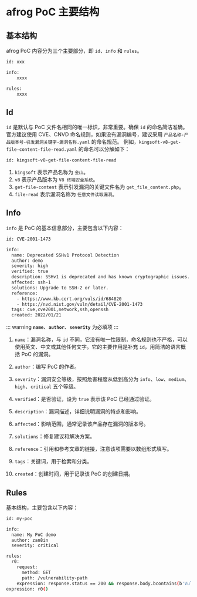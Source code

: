 # afrog PoC 主要结构

## 基本结构
afrog PoC 内容分为三个主要部分，即 `id`、`info` 和 `rules`。

```sh
id: xxx

info:
    xxxx

rules:
    xxxx
```

## Id
`id` 是默认与 PoC 文件名相同的唯一标识，非常重要。确保 `id` 的命名简洁准确。官方建议使用 CVE、CNVD 命名规则，如果没有漏洞编号，建议采用 `产品名称-产品版本号-引发漏洞关键字-漏洞名称.yaml` 的命名规范。
例如，`kingsoft-v8-get-file-content-file-read.yaml` 的命名可以分解如下：

```sh
id: kingsoft-v8-get-file-content-file-read
```

1. `kingsoft` 表示产品名称为 `金山`。
2. `v8` 表示产品版本为 `V8 终端安全系统`。
3. `get-file-content` 表示引发漏洞的关键文件名为 `get_file_content.php`。
4. `file-read` 表示漏洞名称为 `任意文件读取漏洞`。

## Info

`info` 是 PoC 的基本信息部分，主要包含以下内容：

```sh
id: CVE-2001-1473

info:
  name: Deprecated SSHv1 Protocol Detection
  author: demo
  severity: high
  verified: true
  description: SSHv1 is deprecated and has known cryptographic issues.
  affected: ssh-1
  solutions: Upgrade to SSH-2 or later.
  reference:
    - https://www.kb.cert.org/vuls/id/684820
    - https://nvd.nist.gov/vuln/detail/CVE-2001-1473
  tags: cve,cve2001,network,ssh,openssh
  created: 2022/01/21
```

::: warning
**`name`**、**`author`**、**`severity`** 为必填项
:::

1. `name`：漏洞名称，与 `id` 不同，它没有唯一性限制，命名规则也不严格，可以使用英文、中文或其他任何文字。它的主要作用是补充 `id`，用简洁的语言概括 PoC 的漏洞。

2. `author`：编写 PoC 的作者。

3. `severity`：漏洞安全等级，按照危害程度从低到高分为 `info`、`low`、`medium`、`high`、`critical` 五个等级。

4. `verified`：是否验证，设为 `true` 表示该 PoC 已经通过验证。

5. `description`：漏洞描述，详细说明漏洞的特点和影响。

6. `affected`：影响范围，通常记录该产品存在漏洞的版本号。

7. `solutions`：修复建议和解决方案。

8. `reference`：引用和参考文章的链接，注意该项需要以数组形式填写。

9. `tags`：关键词，用于检索和分类。

10. `created`：创建时间，用于记录该 PoC 的创建日期。


## Rules

基本结构，主要包含以下内容：

```sh
id: my-poc

info:
  name: My PoC demo
  author: zan8in
  severity: critical

rules:
  r0:
    request:
      method: GET
      path: /vulnerability-path
    expression: response.status == 200 && response.body.bcontains(b'Vulnerability')
expression: r0()
```